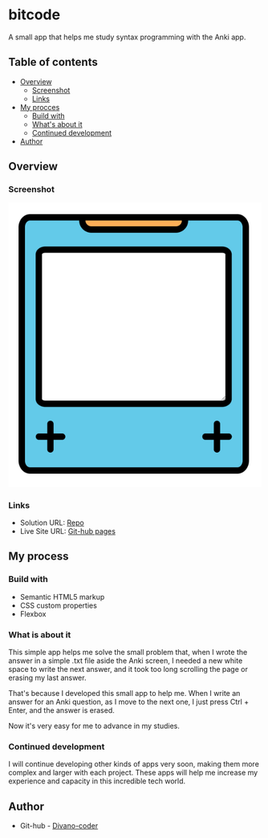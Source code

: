 # bitcode

A small app that helps me study syntax programming with the Anki app.

## Table of contents

- [Overview](#overview)
  - [Screenshot](#screenshot)
  - [Links](#links)
- [My procces](#my-process)
  - [Build with](#build-with)
  - [What's about it](#what-is-about-it)
  - [Continued development](#continued-development)
- [Author](#author)

## Overview

### Screenshot

![Screenshot of the app "bitcode"](./assets/bitcode.png)

### Links

- Solution URL: [Repo](https://github.com/Divano-coder/bitcode)
- Live Site URL: [Git-hub pages](https://divano-coder.github.io/bitcode/)

## My process

### Build with

- Semantic HTML5 markup
- CSS custom properties
- Flexbox

### What is about it

This simple app helps me solve the small problem that, when I wrote the answer in a simple .txt file aside the Anki screen, I needed a new white space to write the next answer, and it took too long scrolling the page or erasing my last answer.

That's because I developed this small app to help me. When I write an answer for an Anki question, as I move to the next one, I just press Ctrl + Enter, and the answer is erased.

Now it's very easy for me to advance in my studies.

### Continued development

I will continue developing other kinds of apps very soon, making them more complex and larger with each project. These apps will help me increase my experience and capacity in this incredible tech world.

## Author

- Git-hub - [Divano-coder](https://github.com/Divano-coder)
